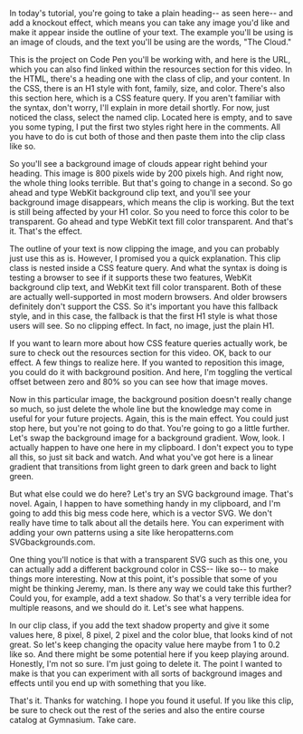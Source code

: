 
In today's tutorial, you're going to take a plain heading-- as seen here-- and add a knockout effect, which means you can take any image you'd like and make it appear inside the outline of your text. The example you'll be using is an image of clouds, and the text you'll be using are the words, "The Cloud." 


This is the project on Code Pen you'll be working with, and here is the URL, which you can also find linked within the resources section for this video. In the HTML, there's a heading one with the class of clip, and your content. In the CSS, there is an H1 style with font, family, size, and color. There's also this section here, which is a CSS feature query. If you aren't familiar with the syntax, don't worry, I'll explain in more detail shortly. For now, just noticed the class, select the named clip. Located here is empty, and to save you some typing, I put the first two styles right here in the comments. All you have to do is cut both of those and then paste them into the clip class like so. 


So you'll see a background image of clouds appear right behind your heading. This image is 800 pixels wide by 200 pixels high. And right now, the whole thing looks terrible. But that's going to change in a second. So go ahead and type WebKit background clip text, and you'll see your background image disappears, which means the clip is working. But the text is still being affected by your H1 color. So you need to force this color to be transparent. Go ahead and type WebKit text fill color transparent. And that's it. That's the effect. 


The outline of your text is now clipping the image, and you can probably just use this as is. However, I promised you a quick explanation. This clip class is nested inside a CSS feature query. And what the syntax is doing is testing a browser to see if it supports these two features, WebKit background clip text, and WebKit text fill color transparent. Both of these are actually well-supported in most modern browsers. And older browsers definitely don't support the CSS. So it's important you have this fallback style, and in this case, the fallback is that the first H1 style is what those users will see. So no clipping effect. In fact, no image, just the plain H1. 


If you want to learn more about how CSS feature queries actually work, be sure to check out the resources section for this video. OK, back to our effect. A few things to realize here. If you wanted to reposition this image, you could do it with background position. And here, I'm toggling the vertical offset between zero and 80% so you can see how that image moves. 


Now in this particular image, the background position doesn't really change so much, so just delete the whole line but the knowledge may come in useful for your future projects. Again, this is the main effect. You could just stop here, but you're not going to do that. You're going to go a little further. Let's swap the background image for a background gradient. Wow, look. I actually happen to have one here in my clipboard. I don't expect you to type all this, so just sit back and watch. And what you've got here is a linear gradient that transitions from light green to dark green and back to light green. 


But what else could we do here? Let's try an SVG background image. That's novel. Again, I happen to have something handy in my clipboard, and I'm going to add this big mess code here, which is a vector SVG. We don't really have time to talk about all the details here. You can experiment with adding your own patterns using a site like heropatterns.com SVGbackgrounds.com. 


One thing you'll notice is that with a transparent SVG such as this one, you can actually add a different background color in CSS-- like so-- to make things more interesting. Now at this point, it's possible that some of you might be thinking Jeremy, man. Is there any way we could take this further? Could you, for example, add a text shadow. So that's a very terrible idea for multiple reasons, and we should do it. Let's see what happens. 


In our clip class, if you add the text shadow property and give it some values here, 8 pixel, 8 pixel, 2 pixel and the color blue, that looks kind of not great. So let's keep changing the opacity value here maybe from 1 to 0.2 like so. And there might be some potential here if you keep playing around. Honestly, I'm not so sure. I'm just going to delete it. The point I wanted to make is that you can experiment with all sorts of background images and effects until you end up with something that you like. 


That's it. Thanks for watching. I hope you found it useful. If you like this clip, be sure to check out the rest of the series and also the entire course catalog at Gymnasium. Take care. 

